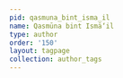```yaml
---
pid: qasmuna_bint_isma_il
name: Qasmūna bint Ismā‘il
type: author
order: '150'
layout: tagpage
collection: author_tags
---
```

